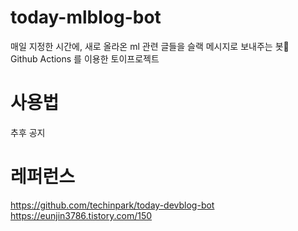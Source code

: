 # today-mlblog-bot
매일 지정한 시간에, 새로 올라온 ml 관련 글들을 슬랙 메시지로 보내주는 봇📨  
Github Actions 를 이용한 토이프로젝트

# 사용법
추후 공지

# 레퍼런스
https://github.com/techinpark/today-devblog-bot
https://eunjin3786.tistory.com/150 
